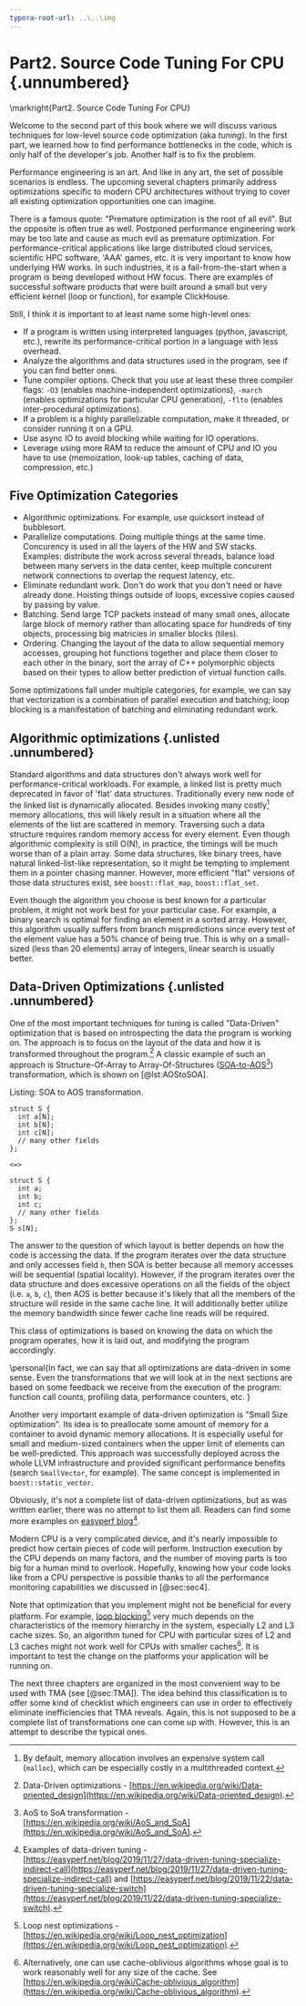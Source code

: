 ```yaml
---
typora-root-url: ..\..\img
---
```


# Part2. Source Code Tuning For CPU {.unnumbered}

\markright{Part2. Source Code Tuning For CPU}

Welcome to the second part of this book where we will discuss various techniques for low-level source code optimization (aka *tuning*). In the first part, we learned how to find performance bottlenecks in the code, which is only half of the developer's job. Another half is to fix the problem. 

Performance engineering is an art. And like in any art, the set of possible scenarios is endless. The upcoming several chapters primarily address optimizations specific to modern CPU architectures without trying to cover all existing optimization opportunities one can imagine.

There is a famous quote: "Premature optimization is the root of all evil". But the opposite is often true as well. Postponed performance engineering work may be too late and cause as much evil as premature optimization. For performance-critical applications like large distributed cloud services, scientific HPC software, 'AAA' games, etc. it is very important to know how underlying HW works. In such industries, it is a fail-from-the-start when a program is being developed without HW focus. There are examples of successful software products that were built around a small but very efficient kernel (loop or function), for example ClickHouse.

 Still, I think it is important to at least name some high-level ones:

* If a program is written using interpreted languages (python, javascript, etc.), rewrite its performance-critical portion in a language with less overhead.
* Analyze the algorithms and data structures used in the program, see if you can find better ones.
* Tune compiler options. Check that you use at least these three compiler flags: `-O3` (enables machine-independent optimizations), `-march` (enables optimizations for particular CPU generation), `-flto` (enables inter-procedural optimizations).
* If a problem is a highly parallelizable computation, make it threaded, or consider running it on a GPU.
* Use async IO to avoid blocking while waiting for IO operations.
* Leverage using more RAM to reduce the amount of CPU and IO you have to use (memoization, look-up tables, caching of data, compression, etc.)

## Five Optimization Categories

* Algorithmic optimizations. For example, use quicksort instead of bubblesort.
* Parallelize computations. Doing multiple things at the same time. Concurency is used in all the layers of the HW and SW stacks. Examples: distribute the work across several threads, balance load between many servers in the data center, keep multiple concurent network connections to overlap the request latency, etc.
* Eliminate redundant work. Don't do work that you don't need or have already done. Hoisting things outside of loops, excessive copies caused by passing by value.
* Batching. Send large TCP packets instead of many small ones, allocate large block of memory rather than allocating space for hundreds of tiny objects, processing big matricies in smaller blocks (tiles).
* Ordering. Changing the layout of the data to allow sequential memory accesses, grouping hot functions together and place them closer to each other in the binary, sort the array of C++ polymorphic objects based on their types to allow better prediction of virtual function calls.

Some optimizations fall under multiple categories, for example, we can say that vectorization is a combination of parallel execution and batching; loop blocking is a manifestation of batching and eliminating redundant work.

## Algorithmic optimizations {.unlisted .unnumbered}

Standard algorithms and data structures don't always work well for performance-critical workloads. For example, a linked list is pretty much deprecated in favor of 'flat' data structures. Traditionally every new node of the linked list is dynamically allocated. Besides invoking many costly[^7] memory allocations, this will likely result in a situation where all the elements of the list are scattered in memory. Traversing such a data structure requires random memory access for every element. Even though algorithmic complexity is still O(N), in practice, the timings will be much worse than of a plain array. Some data structures, like binary trees, have natural linked-list-like representation, so it might be tempting to implement them in a pointer chasing manner. However, more efficient "flat" versions of those data structures exist, see `boost::flat_map`, `boost::flat_set`.

Even though the algorithm you choose is best known for a particular problem, it might not work best for your particular case. For example, a binary search is optimal for finding an element in a sorted array. However, this algorithm usually suffers from branch mispredictions since every test of the element value has a 50% chance of being true. This is why on a small-sized (less than 20 elements) array of integers, linear search is usually better.

## Data-Driven Optimizations {.unlisted .unnumbered}

One of the most important techniques for tuning is called "Data-Driven" optimization that is based on introspecting the data the program is working on. The approach is to focus on the layout of the data and how it is transformed throughout the program.[^3] A classic example of such an approach is Structure-Of-Array to Array-Of-Structures ([SOA-to-AOS](https://en.wikipedia.org/wiki/AoS_and_SoA)[^4]) transformation, which is shown on [@lst:AOStoSOA]. 

Listing: SOA to AOS transformation.

~~~~ {#lst:AOStoSOA .cpp}
struct S {
  int a[N];
  int b[N];
  int c[N];
  // many other fields
};

<=>
    
struct S {
  int a;
  int b;
  int c;
  // many other fields
};
S s[N];
~~~~~~~~~~~~~~~~~~~~~~~~~~~~~~~~~~~~~~~~~~~~~~~~~

The answer to the question of which layout is better depends on how the code is accessing the data. If the program iterates over the data structure and only accesses field `b`, then SOA is better because all memory accesses will be sequential (spatial locality). However, if the program iterates over the data structure and does excessive operations on all the fields of the object (i.e. `a`, `b`, `c`), then AOS is better because it's likely that all the members of the structure will reside in the same cache line. It will additionally better utilize the memory bandwidth since fewer cache line reads will be required.

This class of optimizations is based on knowing the data on which the program operates, how it is laid out, and modifying the program accordingly.

\personal{In fact, we can say that all optimizations are data-driven in some sense. Even the transformations that we will look at in the next sections are based on some feedback we receive from the execution of the program: function call counts, profiling data, performance counters, etc. }

Another very important example of data-driven optimization is "Small Size optimization". Its idea is to preallocate some amount of memory for a container to avoid dynamic memory allocations. It is especially useful for small and medium-sized containers when the upper limit of elements can be well-predicted. This approach was successfully deployed across the whole LLVM infrastructure and provided significant performance benefits (search `SmallVector`, for example). The same concept is implemented in `boost::static_vector`.

Obviously, it's not a complete list of data-driven optimizations, but as was written earlier, there was no attempt to list them all. Readers can find some more examples on [easyperf blog](https://easyperf.net/blog/2019/11/27/data-driven-tuning-specialize-indirect-call)[^5].

Modern CPU is a very complicated device, and it's nearly impossible to predict how certain pieces of code will perform. Instruction execution by the CPU depends on many factors, and the number of moving parts is too big for a human mind to overlook. Hopefully, knowing how your code looks like from a CPU perspective is possible thanks to all the performance monitoring capabilities we discussed in [@sec:sec4].

Note that optimization that you implement might not be beneficial for every platform. For example, [loop blocking](https://en.wikipedia.org/wiki/Loop_nest_optimization)[^2] very much depends on the characteristics of the memory hierarchy in the system, especially L2 and L3 cache sizes. So, an algorithm tuned for CPU with particular sizes of L2 and L3 caches might not work well for CPUs with smaller caches[^6]. It is important to test the change on the platforms your application will be running on.

The next three chapters are organized in the most convenient way to be used with TMA (see [@sec:TMA]). The idea behind this classification is to offer some kind of checklist which engineers can use in order to effectively eliminate inefficiencies that TMA reveals. Again, this is not supposed to be a complete list of transformations one can come up with. However, this is an attempt to describe the typical ones.

[^2]: Loop nest optimizations - [https://en.wikipedia.org/wiki/Loop_nest_optimization](https://en.wikipedia.org/wiki/Loop_nest_optimization).
[^3]: Data-Driven optimizations - [https://en.wikipedia.org/wiki/Data-oriented_design](https://en.wikipedia.org/wiki/Data-oriented_design).
[^4]: AoS to SoA transformation - [https://en.wikipedia.org/wiki/AoS_and_SoA](https://en.wikipedia.org/wiki/AoS_and_SoA).
[^5]: Examples of data-driven tuning - [https://easyperf.net/blog/2019/11/27/data-driven-tuning-specialize-indirect-call](https://easyperf.net/blog/2019/11/27/data-driven-tuning-specialize-indirect-call) and [https://easyperf.net/blog/2019/11/22/data-driven-tuning-specialize-switch](https://easyperf.net/blog/2019/11/22/data-driven-tuning-specialize-switch).
[^6]: Alternatively, one can use cache-oblivious algorithms whose goal is to work reasonably well for any size of the cache. See [https://en.wikipedia.org/wiki/Cache-oblivious_algorithm](https://en.wikipedia.org/wiki/Cache-oblivious_algorithm).
[^7]: By default, memory allocation involves an expensive system call (`malloc`), which can be especially costly in a multithreaded context.

